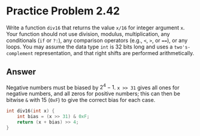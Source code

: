 # Practice Problem 2.42

Write a function `div16` that returns the value `x/16` for integer argument `x`. Your function should not use division, modulus, multiplication, any conditionals (`if` or `?:`), any comparison operators (e.g., `<`, `>`, or `==`), or any loops. You may assume the data type `int` is 32 bits long and uses a `two's-complement` representation, and that right shifts are performed arithmetically.

## Answer

Negative numbers must be biased by $2^4 - 1$. `x >> 31` gives all ones for negative numbers, and all zeros for positive numbers; this can then be bitwise `&` with 15 (`0xF`) to give the correct bias for each case.

```c
int div16(int x) {
    int bias = (x >> 31) & 0xF;
    return (x + bias) >> 4;
}
```
